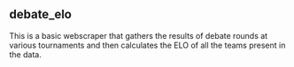 ## debate_elo

This is a basic webscraper that gathers the results of debate rounds at various tournaments and then calculates the ELO of all the teams present in the data.
